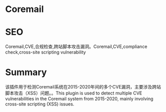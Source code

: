 # Coremail
# SEO
Coremail,CVE,合规检查,跨站脚本攻击漏洞。Coremail,CVE,compliance check,cross-site scripting vulnerability
# Summary
该插件用于检测Coremail系统在2015-2020年间的多个CVE漏洞，主要涉及跨站脚本攻击（XSS）问题。。This plugin is used to detect multiple CVE vulnerabilities in the Coremail system from 2015-2020, mainly involving cross-site scripting (XSS) issues.
